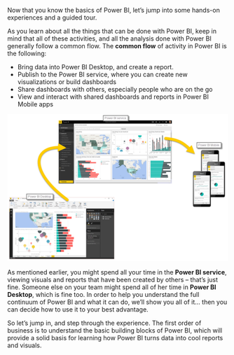 Now that you know the basics of Power BI, let’s jump into some hands-on experiences and a guided tour. 

As you learn about all the things that can be done with Power BI, keep in mind that all of these activities, and all the analysis done with Power BI generally follow a common flow. The **common flow** of activity in Power BI is the following:

* Bring data into Power BI Desktop, and create a report.
* Publish to the Power BI service, where you can create new visualizations or build dashboards
* Share dashboards with others, especially people who are on the go
* View and interact with shared dashboards and reports in Power BI Mobile apps

![Power BI cycle of use](../media/pbi-using_01.png)

As mentioned earlier, you might spend all your time in the **Power BI service**, viewing visuals and reports that have been created by others – that’s just fine. Someone else on your team might spend all of her time in **Power BI Desktop**, which is fine too. In order to help you understand the full continuum of Power BI and what it can do, we’ll show you all of it… then you can decide how to use it to your best advantage.

So let’s jump in, and step through the experience. The first order of business is to understand the basic building blocks of Power BI, which will provide a solid basis for learning how Power BI turns data into cool reports and visuals.

